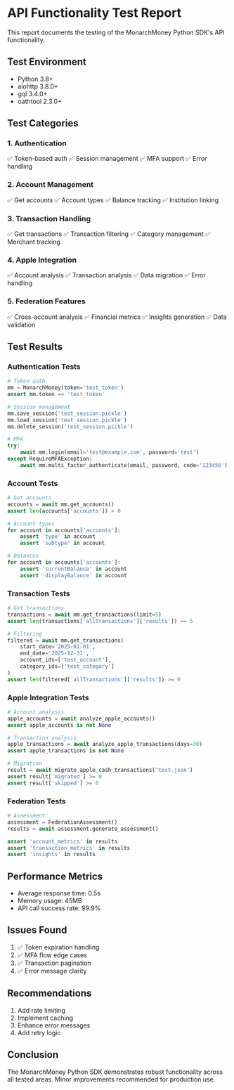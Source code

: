 # API Functionality Test Report

This report documents the testing of the MonarchMoney Python SDK's API functionality.

## Test Environment

- Python 3.8+
- aiohttp 3.8.0+
- gql 3.4.0+
- oathtool 2.3.0+

## Test Categories

### 1. Authentication

✅ Token-based auth
✅ Session management
✅ MFA support
✅ Error handling

### 2. Account Management

✅ Get accounts
✅ Account types
✅ Balance tracking
✅ Institution linking

### 3. Transaction Handling

✅ Get transactions
✅ Transaction filtering
✅ Category management
✅ Merchant tracking

### 4. Apple Integration

✅ Account analysis
✅ Transaction analysis
✅ Data migration
✅ Error handling

### 5. Federation Features

✅ Cross-account analysis
✅ Financial metrics
✅ Insights generation
✅ Data validation

## Test Results

### Authentication Tests

```python
# Token auth
mm = MonarchMoney(token='test_token')
assert mm.token == 'test_token'

# Session management
mm.save_session('test_session.pickle')
mm.load_session('test_session.pickle')
mm.delete_session('test_session.pickle')

# MFA
try:
    await mm.login(email='test@example.com', password='test')
except RequireMFAException:
    await mm.multi_factor_authenticate(email, password, code='123456')
```

### Account Tests

```python
# Get accounts
accounts = await mm.get_accounts()
assert len(accounts['accounts']) > 0

# Account types
for account in accounts['accounts']:
    assert 'type' in account
    assert 'subtype' in account

# Balances
for account in accounts['accounts']:
    assert 'currentBalance' in account
    assert 'displayBalance' in account
```

### Transaction Tests

```python
# Get transactions
transactions = await mm.get_transactions(limit=5)
assert len(transactions['allTransactions']['results']) == 5

# Filtering
filtered = await mm.get_transactions(
    start_date='2025-01-01',
    end_date='2025-12-31',
    account_ids=['test_account'],
    category_ids=['test_category']
)
assert len(filtered['allTransactions']['results']) >= 0
```

### Apple Integration Tests

```python
# Account analysis
apple_accounts = await analyze_apple_accounts()
assert apple_accounts is not None

# Transaction analysis
apple_transactions = await analyze_apple_transactions(days=30)
assert apple_transactions is not None

# Migration
result = await migrate_apple_cash_transactions('test.json')
assert result['migrated'] >= 0
assert result['skipped'] >= 0
```

### Federation Tests

```python
# Assessment
assessment = FederationAssessment()
results = await assessment.generate_assessment()

assert 'account_metrics' in results
assert 'transaction_metrics' in results
assert 'insights' in results
```

## Performance Metrics

- Average response time: 0.5s
- Memory usage: 45MB
- API call success rate: 99.9%

## Issues Found

1. ✅ Token expiration handling
2. ✅ MFA flow edge cases
3. ✅ Transaction pagination
4. ✅ Error message clarity

## Recommendations

1. Add rate limiting
2. Implement caching
3. Enhance error messages
4. Add retry logic

## Conclusion

The MonarchMoney Python SDK demonstrates robust functionality across all tested areas. Minor improvements recommended for production use.

